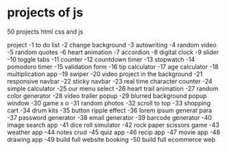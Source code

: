 # projects of js
 50 projects html css and js

project
       -1 to do list
       -2 change background
       -3 autowriting
       -4 random video
       -5 random quotes
       -6 heart animation
       -7 accordion
       -8 digital clock
       -9 slider
       -10 toggle tabs
       -11 counter
       -12 countdown timer 
       -13 stopwatch 
       -14 pomodoro timer
       -15 validation form
       -16 tip calculator
       -17 age calculator 
       -18 multiplication app
       -19 swiper
       -20 video project in the background
       -21 responsive navbar
       -22 sticky navbar
       -23 real time character counter
       -24 simple calculator
       -25 our menu select
       -26 heart trail animation
       -27 random color generator
       -28 video trailer popup
       -29 blurred background popup window
       -30 game x o
       -31 random photos
       -32 scroll to top
       -33 shopping cart
       -34 drum kits
       -35 button ripple effect
       -36 lorem ipsum generat para
       -37 password generator
       -38 email generator
       -39 barcode generator
       -40 image search app
       -41 dice roll simulator
       -42 rock paper scissors game
       -43 weather app
       -44 notes crud 
       -45 quiz app
       -46 recip app
       -47 movie app
       -48 drawing app
       -49 build full website booking
       -50 build full ecommerce web